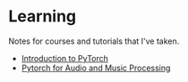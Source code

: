 # Learning

Notes for courses and tutorials that I've taken.

- [Introduction to PyTorch](/Introduction%20to%20PyTorch/README.md)
- [Pytorch for Audio and Music Processing](/PyTorch%20for%20Audio%20and%20Music%20Processing/README.md)